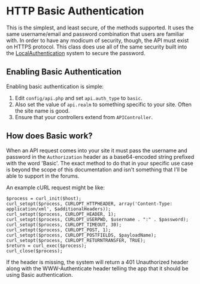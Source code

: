 # HTTP Basic Authentication

This is the simplest, and least secure, of the methods supported. It uses the same username/email and password combination that users are familiar with. In order to have any modicum of security, though, the API must exist on HTTPS protocol. This class does use all of the same security built into the [LocalAuthentication](security/authentication) system to secure the password.

## Enabling Basic Authentication
Enabling basic authentication is simple:

1. Edit `config/api.php` and set `api.auth_type` to `basic`.
2. Also set the value of `api.realm` to something specific to your site. Often the site name is good.
3. Ensure that your controllers extend from `APIController`.

## How does Basic work?
When an API request comes into your site it must pass the username and password in the `Authorization` header as a base64-encoded string prefixed with the word 'Basic'. The exact method to do that in your specific use case is beyond the scope of this documentation and isn't something that I'll be able to support in the forums.

An example cURL request might be like:

	$process = curl_init($host);
	curl_setopt($process, CURLOPT_HTTPHEADER, array('Content-Type: application/xml', $additionalHeaders));
	curl_setopt($process, CURLOPT_HEADER, 1);
	curl_setopt($process, CURLOPT_USERPWD, $username . ":" . $password);
	curl_setopt($process, CURLOPT_TIMEOUT, 30);
	curl_setopt($process, CURLOPT_POST, 1);
	curl_setopt($process, CURLOPT_POSTFIELDS, $payloadName);
	curl_setopt($process, CURLOPT_RETURNTRANSFER, TRUE);
	$return = curl_exec($process);
	curl_close($process);

If the header is missing, the system will return a 401 Unauthorized header along with the WWW-Authenticate header telling the app that it should be using Basic authentication.
